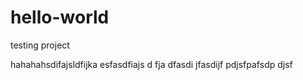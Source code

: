 # hello-world
testing project

hahahahsdifajsldfijka esfasdfiajs d
fja
dfasdi
jfasdijf
pdjsfpafsdp
djsf
